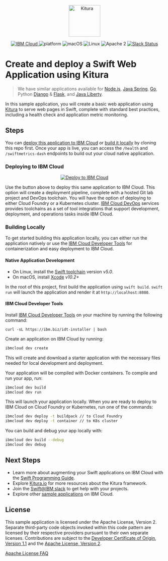 <p align="center">
    <a href="http://kitura.io/">
        <img src="https://raw.githubusercontent.com/IBM-Swift/Kitura/master/Sources/Kitura/resources/kitura-bird.svg?sanitize=true" height="100" alt="Kitura">
    </a>
</p>


<p align="center">
    <a href="https://cloud.ibm.com">
    <img src="https://img.shields.io/badge/IBM%20Cloud-powered-blue.svg" alt="IBM Cloud">
    </a>
    <img src="https://img.shields.io/badge/platform-swift-lightgrey.svg?style=flat" alt="platform">
    <img src="https://img.shields.io/badge/os-macOS-green.svg?style=flat" alt="macOS">
    <img src="https://img.shields.io/badge/os-linux-green.svg?style=flat" alt="Linux">
    <img src="https://img.shields.io/badge/license-Apache2-blue.svg?style=flat" alt="Apache 2">
    <a href="http://swift-at-ibm-slack.mybluemix.net/">
    <img src="http://swift-at-ibm-slack.mybluemix.net/badge.svg" alt="Slack Status">
    </a>
</p>


# Create and deploy a Swift Web Application using Kitura

> We have similar applications available for [Node.js](https://github.com/IBM/nodejs-web-app), [Java Spring](https://github.com/IBM/spring-web-app), [Go](https://github.com/IBM/go-web-app), Python [Django](https://github.com/IBM/django-web-app) & [Flask](https://github.com/IBM/flask-web-app), and [Java Liberty](https://github.com/IBM/java-liberty-web-app).

In this sample application, you will create a basic web application using [Kitura](https://www.kitura.io/) to serve web pages in Swift, complete with standard best practices, including a health check and application metric monitoring.
 
## Steps

You can [deploy this application to IBM Cloud](https://cloud.ibm.com/developer/appservice/create-app?starterKit=fa97ca34-d257-358a-ba37-f53e566bbef9) or [build it locally](#building-locally) by cloning this repo first. Once your app is live, you can access the `/health` and `/swiftmetrics-dash` endpoints to build out your cloud native application.

### Deploying to IBM Cloud

<p align="center">
    <a href="https://cloud.ibm.com/developer/appservice/create-app?starterKit=fa97ca34-d257-358a-ba37-f53e566bbef9">
    <img src="https://cloud.ibm.com/devops/setup/deploy/button_x2.png" alt="Deploy to IBM Cloud">
    </a>
</p>

Use the button above to deploy this same application to IBM Cloud. This option will create a deployment pipeline, complete with a hosted Git lab project and DevOps toolchain. You will have the option of deploying to either Cloud Foundry or a Kubernetes cluster. [IBM Cloud DevOps](https://www.ibm.com/cloud/devops) services provides toolchains as a set of tool integrations that support development, deployment, and operations tasks inside IBM Cloud. 


### Building Locally

To get started building this application locally, you can either run the application natively or use the [IBM Cloud Developer Tools](https://cloud.ibm.com/docs/cli?topic=cloud-cli-getting-started) for containerization and easy deployment to IBM Cloud.

#### Native Application Development

- On Linux, install the [Swift toolchain](https://swift.org/) version _v5.0_.
- On macOS, install [Xcode](https://developer.apple.com/download) _v10.2+_

In the root of this project, first build the application using `swift build`. `swift run` will launch the application and render it at `http://localhost:8080`.

#### IBM Cloud Developer Tools

Install [IBM Cloud Developer Tools](https://cloud.ibm.com/docs/cli?topic=cloud-cli-getting-started) on your machine by running the following command:
```
curl -sL https://ibm.biz/idt-installer | bash
```

Create an application on IBM Cloud by running:

```bash
ibmcloud dev create
```

This will create and download a starter application with the necessary files needed for local development and deployment.

Your application will be compiled with Docker containers. To compile and run your app, run:

```bash
ibmcloud dev build
ibmcloud dev run
```

This will launch your application locally. When you are ready to deploy to IBM Cloud on Cloud Foundry or Kubernetes, run one of the commands:

```bash
ibmcloud dev deploy -t buildpack // to Cloud Foundry
ibmcloud dev deploy -t container // to K8s cluster
```

You can build and debug your app locally with:

```bash
ibmcloud dev build --debug
ibmcloud dev debug
```

## Next Steps
* Learn more about augmenting your Swift applications on IBM Cloud with the [Swift Programming Guide](https://cloud.ibm.com/docs/swift?topic=swift-getting-started).
* Explore [Kitura.io](https://www.kitura.io/) for more resources about the Kitura framework.
* Join the [Swift@IBM slack](http://swift-at-ibm-slack.mybluemix.net/) to get help with your projects.
* Explore other [sample applications](https://cloud.ibm.com/developer/appservice/starter-kits) on IBM Cloud.

## License

This sample application is licensed under the Apache License, Version 2. Separate third-party code objects invoked within this code pattern are licensed by their respective providers pursuant to their own separate licenses. Contributions are subject to the [Developer Certificate of Origin, Version 1.1](https://developercertificate.org/) and the [Apache License, Version 2](https://www.apache.org/licenses/LICENSE-2.0.txt).

[Apache License FAQ](https://www.apache.org/foundation/license-faq.html#WhatDoesItMEAN)
